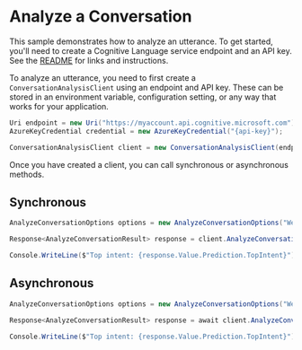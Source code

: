 # Analyze a Conversation

This sample demonstrates how to analyze an utterance. To get started, you'll need to create a Cognitive Language service endpoint and an API key. See the [README](https://github.com/Azure/azure-sdk-for-net/blob/main/sdk/cognitivelanguage/Azure.AI.Language.Conversations/README.md) for links and instructions.

To analyze an utterance, you need to first create a `ConversationAnalysisClient` using an endpoint and API key. These can be stored in an environment variable, configuration setting, or any way that works for your application.

```C# Snippet:ConversationAnalysisClient_Create
Uri endpoint = new Uri("https://myaccount.api.cognitive.microsoft.com");
AzureKeyCredential credential = new AzureKeyCredential("{api-key}");

ConversationAnalysisClient client = new ConversationAnalysisClient(endpoint, credential);
```

Once you have created a client, you can call synchronous or asynchronous methods.

## Synchronous

```C# Snippet:ConversationAnalysis_AnalyzeConversation
AnalyzeConversationOptions options = new AnalyzeConversationOptions("We'll have 2 plates of seared salmon nigiri.");

Response<AnalyzeConversationResult> response = client.AnalyzeConversation("Menu", options);

Console.WriteLine($"Top intent: {response.Value.Prediction.TopIntent}");
```

## Asynchronous

```C# Snippet:ConversationAnalysis_AnalyzeConversationAsync
AnalyzeConversationOptions options = new AnalyzeConversationOptions("We'll have 2 plates of seared salmon nigiri.");

Response<AnalyzeConversationResult> response = await client.AnalyzeConversationAsync("Menu", options);

Console.WriteLine($"Top intent: {response.Value.Prediction.TopIntent}");
```
